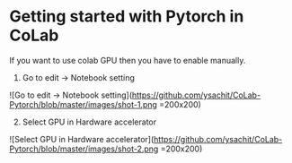 # Getting started with Pytorch in CoLab

If you want to use colab GPU then you have to enable manually. 

 1. Go to edit -> Notebook setting
 
![Go to edit -> Notebook setting](https://github.com/ysachit/CoLab-Pytorch/blob/master/images/shot-1.png =200x200)

2. Select GPU in Hardware accelerator

![Select GPU in Hardware accelerator](https://github.com/ysachit/CoLab-Pytorch/blob/master/images/shot-2.png =200x200) 
